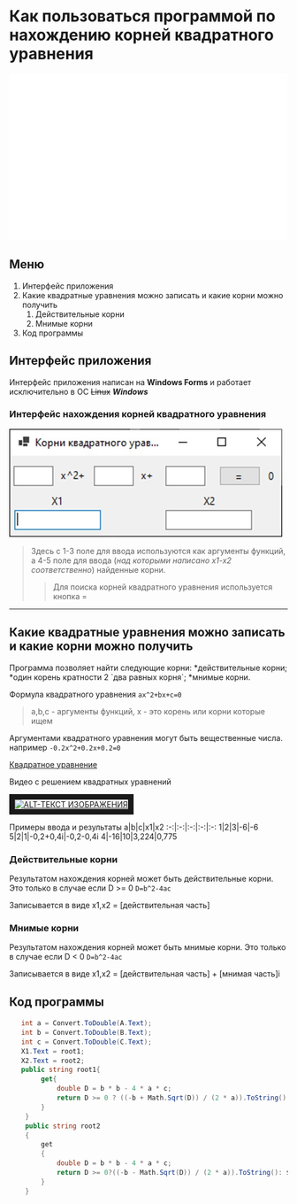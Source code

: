 Как пользоваться программой по нахождению корней квадратного уравнения
=
<div style="width: 100%;">
    <img src="header.svg" width="800" height="300">
</div>

## Меню
1. Интерфейс приложения
1. Какие квадратные уравнения можно записать и какие корни можно получить
   1. Действительные корни
   1. Мнимые корни
1. Код программы
## Интерфейс приложения
Интерфейс приложения написан на **Windows Forms** и работает исключительно в ОС ~~Linux~~ ***Windows***

### Интерфейс нахождения корней квадратного уравнения

![Локальное изображение](l3r77DvVqiQ.jpg "Интерфейс приложения")

>Здесь с 1-3 поле для ввода используются как аргументы функций, а 4-5 поле для ввода (*над которыми написано x1-x2 соответственно*) найденные корни.
>> Для поиска корней квадратного уравнения используется кнопка =
---
## Какие квадратные уравнения можно записать и какие корни можно получить
Программа позволяет найти следующие корни: 
*действительные корни;
*один корень кратности 2 \`два равных корня\`;
*мнимые корни.

Формула квадратного уравнения `ax^2+bx+c=0`
>a,b,c - аргументы функций, x - это корень или корни которые ищем

Аргументами квадратного уравнения могут быть вещественные числа. например `-0.2x^2+0.2x+0.2=0`

[Квадратное уравнение](https://ru.wikipedia.org/wiki/%D0%9A%D0%B2%D0%B0%D0%B4%D1%80%D0%B0%D1%82%D0%BD%D0%BE%D0%B5_%D1%83%D1%80%D0%B0%D0%B2%D0%BD%D0%B5%D0%BD%D0%B8%D0%B5 "Корни")

Видео с решением квадратных уравнений

<a href="https://www.youtube.com/watch?v=a3IVdU_gung" target="_blank"> <img src="https://i.ytimg.com/vi/a3IVdU_gung/maxresdefault.jpg" alt="ALT-ТЕКСТ ИЗОБРАЖЕНИЯ" width="360" height="180" border="10" /></a>

Примеры ввода и результаты
a|b|c|x1|x2
:-:|:-:|:-:|:-:|:-:
1|2|3|-6|-6
5|2|1|-0,2+0,4i|-0,2-0,4i
4|-16|10|3,224|0,775

### Действительные корни
Результатом нахождения корней может быть действительные корни. Это только в случае если D >= 0
`D=b^2-4ac`

Записывается в виде x1,x2 = [действительная часть]
### Мнимые корни
Результатом нахождения корней может быть мнимые корни. Это только в случае если D < 0 `D=b^2-4ac`

Записывается в виде x1,x2 = [действительная часть] + [мнимая часть]i
## Код программы
```C#
   int a = Convert.ToDouble(A.Text);
   int b = Convert.ToDouble(B.Text);
   int c = Convert.ToDouble(C.Text);
   X1.Text = root1;
   X2.Text = root2;
   public string root1{ 
        get{
            double D = b * b - 4 * a * c;
            return D >= 0 ? ((-b + Math.Sqrt(D)) / (2 * a)).ToString():$"{-b / (2 * a)} + {Math.Sqrt(-D) / (2 * a)}i";
        } 
    }
    public string root2
    {
        get
        {
            double D = b * b - 4 * a * c;
            return D >= 0?((-b - Math.Sqrt(D)) / (2 * a)).ToString(): $"{-b / (2 * a)} - {Math.Sqrt(-D) / (2 * a)}i";
        }
    }
```
